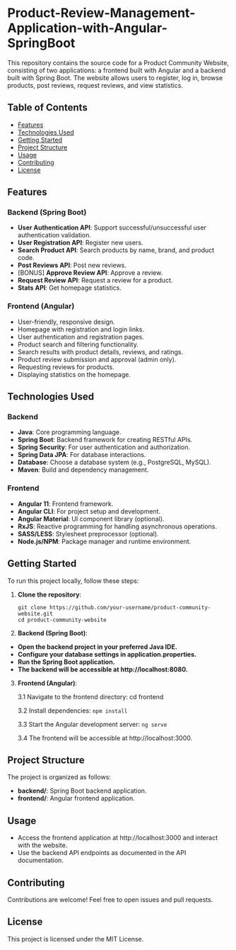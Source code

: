 # Product-Review-Management-Application-with-Angular-SpringBoot

This repository contains the source code for a Product Community Website, consisting of two applications: a frontend built with Angular and a backend built with Spring Boot. The website allows users to register, log in, browse products, post reviews, request reviews, and view statistics.

## Table of Contents

- [Features](#features)
- [Technologies Used](#technologies-used)
- [Getting Started](#getting-started)
- [Project Structure](#project-structure)
- [Usage](#usage)
- [Contributing](#contributing)
- [License](#license)

## Features

### Backend (Spring Boot)

- **User Authentication API**: Support successful/unsuccessful user authentication validation.
- **User Registration API**: Register new users.
- **Search Product API**: Search products by name, brand, and product code.
- **Post Reviews API**: Post new reviews.
- [BONUS] **Approve Review API**: Approve a review.
- **Request Review API**: Request a review for a product.
- **Stats API**: Get homepage statistics.

### Frontend (Angular)

- User-friendly, responsive design.
- Homepage with registration and login links.
- User authentication and registration pages.
- Product search and filtering functionality.
- Search results with product details, reviews, and ratings.
- Product review submission and approval (admin only).
- Requesting reviews for products.
- Displaying statistics on the homepage.

## Technologies Used

### Backend

- **Java**: Core programming language.
- **Spring Boot**: Backend framework for creating RESTful APIs.
- **Spring Security**: For user authentication and authorization.
- **Spring Data JPA**: For database interactions.
- **Database**: Choose a database system (e.g., PostgreSQL, MySQL).
- **Maven**: Build and dependency management.

### Frontend

- **Angular 11**: Frontend framework.
- **Angular CLI**: For project setup and development.
- **Angular Material**: UI component library (optional).
- **RxJS**: Reactive programming for handling asynchronous operations.
- **SASS/LESS**: Stylesheet preprocessor (optional).
- **Node.js/NPM**: Package manager and runtime environment.

## Getting Started

To run this project locally, follow these steps:

1. **Clone the repository**:

   ```shell
   git clone https://github.com/your-username/product-community-website.git
   cd product-community-website

2. **Backend (Spring Boot)**:

- **Open the backend project in your preferred Java IDE.**
- **Configure your database settings in application.properties.**
- **Run the Spring Boot application.**
- **The backend will be accessible at http://localhost:8080.**
  
3. **Frontend (Angular)**:

      3.1 Navigate to the frontend directory:
    cd frontend 
    
    3.2 Install dependencies:
    `npm install`
  
    3.3 Start the Angular development server:
   `ng serve`
   
    3.4 The frontend will be accessible at http://localhost:3000.

## Project Structure
The project is organized as follows:

- **backend/**: Spring Boot backend application.
- **frontend/**: Angular frontend application.

## Usage
- Access the frontend application at http://localhost:3000 and interact with the website.
- Use the backend API endpoints as documented in the API documentation.

## Contributing
Contributions are welcome! Feel free to open issues and pull requests.

## License
This project is licensed under the MIT License.
